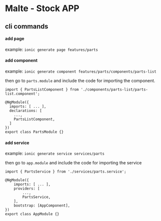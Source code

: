 # Malte - Stock APP

## cli commands

#### add page
example:
`ionic generate page features/parts`

#### add component
example:
`ionic generate component features/parts/components/parts-list`

then go to `parts.module` and include the code for importing the component.

```
import { PartsListComponent } from './components/parts-list/parts-list.component';

@NgModule({
  imports: [ ... ],
  declarations: [
  	..., 
  	PartsListComponent,
  ]
})
export class PartsModule {}

```

#### add service
example:
`ionic generate service services/parts`

then go to `app.module` and include the code for importing the service

```
import { PartsService } from './services/parts.service';

@NgModule({
	imports: [ ... ],
	providers: [
		..., 
		PartsService,
	],
	bootstrap: [AppComponent],
})
export class AppModule {}

```
